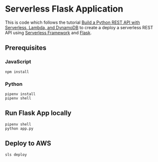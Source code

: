 # Serverless Flask Application

This is code which follows the tutorial 
[Build a Python REST API with Serverless, Lambda, and DynamoDB](https://serverless.com/blog/flask-python-rest-api-serverless-lambda-dynamodb/) 
to create a deploy a serverless REST API using [Serverless Framework](https://github.com/serverless/serverless) and 
[Flask](https://flask.palletsprojects.com).

## Prerequisites

### JavaScript

```shell script
npm install
```

### Python

```shell script
pipenv install
pipenv shell
```

## Run Flask App locally

```shell script
pipenv shell
python app.py
```

## Deploy to AWS

```shell script
sls deploy
```
